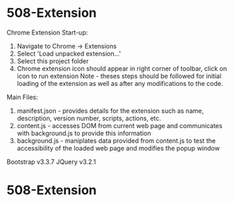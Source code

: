 # 508-Extension

Chrome Extension Start-up:
  1) Navigate to Chrome → Extensions
  2) Select 'Load unpacked extension...'
  3) Select this project folder
  4) Chrome extension icon should appear in right corner of toolbar, click on icon to run extension
  Note - theses steps should be followed for initial loading of the extension as well as after any modifications to the code.
  
  
  Main Files:
  1) manifest.json - provides details for the extension such as name, description, version number, scripts, actions, etc. 
  2) content.js - accesses DOM from current web page and communicates with background.js to provide this information
  3) background.js - maniplates data provided from content.js to test the accessibility of the loaded web page and modifies the popup window
  
  
 Bootstrap v3.3.7
 JQuery v3.2.1
  
# 508-Extension
